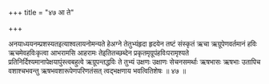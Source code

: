 +++
title = "४७ आ ते"

+++

अनयाध्ययनम्प्रशस्यतइत्याश्वलायनोमन्यते हेअग्ने तेतुभ्यंहृदा हृदयेन तष्टं संस्कृतं ऋचा ऋग्रूपेणवर्तमानं हविः ऋचमेवहविःकृत्वा आभरामसि आहरामः तेइतितच्छब्देन प्रकृतमृग्रूपंहविःपरामृश्यते प्रतिनिर्दिश्यमानापेक्षयापुंस्त्वबहुत्वे ऋग्रूपन्तद्धविः ते तुभ्यं उक्षणः उक्षाणः सेचनसमर्थाः ऋषभासः ऋषभाः उतापिच वशाश्चभवन्तु ऋषभवशारूपेणपरिणतंसत् त्वद्भक्षणाय भवत्वितिशेषः ॥ ४७ ॥